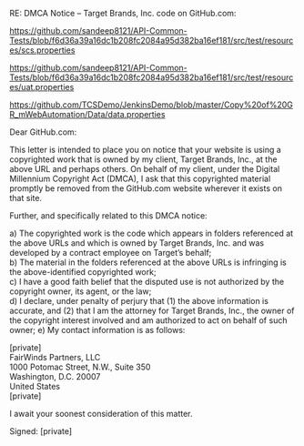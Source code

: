RE: DMCA Notice – Target Brands, Inc. code on GitHub.com:

https://github.com/sandeep8121/API-Common-Tests/blob/f6d36a39a16dc1b208fc2084a95d382ba16ef181/src/test/resources/scs.properties

https://github.com/sandeep8121/API-Common-Tests/blob/f6d36a39a16dc1b208fc2084a95d382ba16ef181/src/test/resources/uat.properties

https://github.com/TCSDemo/JenkinsDemo/blob/master/Copy%20of%20GR_mWebAutomation/Data/data.properties

Dear GitHub.com:

This letter is intended to place you on notice that your website is using a copyrighted work that is owned by my client, Target Brands, Inc., at the above URL and perhaps others. On behalf of my client, under the Digital Millennium Copyright Act (DMCA), I ask that this copyrighted material promptly be removed from the GitHub.com website wherever it exists on that site.

Further, and specifically related to this DMCA notice:

a) The copyrighted work is the code which appears in folders referenced at the above URLs and which is owned by Target Brands, Inc. and was developed by a contract employee on Target’s behalf;  
b) The material in the folders referenced at the above URLs is infringing is the above-identified copyrighted work;  
c) I have a good faith belief that the disputed use is not authorized by the copyright owner, its agent, or the law;  
d) I declare, under penalty of perjury that (1) the above information is accurate, and (2) that I am the attorney for Target Brands, Inc., the owner of the copyright interest involved and am authorized to act on behalf of such owner;
e) My contact information is as follows:

[private]  
FairWinds Partners, LLC  
1000 Potomac Street, N.W., Suite 350  
Washington, D.C. 20007  
United States  
[private]  

I await your soonest consideration of this matter.

Signed: [private]
